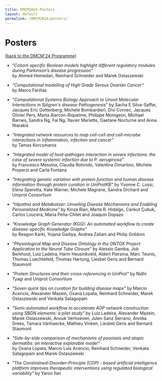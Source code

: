 ```yaml
---
title: DMCM2024 Posters
layout: default
permalink: /DMCM2024/posters/
---
```


# Posters

[[back to the DMCM'24 Programme]](https://disease-maps.org/DMCM2024/programme/)

- *"Cohort-specific Boolean models highlight different regulatory modules during Parkinson’s disease progression"*  
by Ahmed Hemedan, Reinhard Schneider and Marek Ostaszewski

- *"Computational modelling of High Grade Serous Ovarian Cancer"*  
by Marco Fariñas
 
- *"Computational Systems Biology Approach to Unveil Molecular Interactions in Sjögren's disease Pathogenesis"*
by Sacha E Silva-Saffar, Jacques Eric Gottenberg, Michele Bombardieri, Divi Cornec, Jacques Olivier Pers, Marta Alarcon-Riquelme, Philippe Moingeon, Michael Barnes, Sandra Ng, Fai Ng, Xavier Mariette, Gaetane Nocturne and Anna Niarakis

- *"Integrated network resources to map cell-cell and cell-microbe interactions in inflammation, infection and cancer"*  
by Tamas Korcsmaros
  
- *"Integrated model of host-pathogen interaction in severe infections: the case of severe systemic infection due to P. aeruginosa"*  
by Francesco Messina, Claudia Rotondo, Valentina Dimartino, Michele Properzi and Carla Fontana
  
- *"Integrating genetic variation with protein function and human disease information through protein curation in UniProtKB"*
by Yvonne C. Lussi, Elena Speretta, Kate Warner, Michele Magrane, Sandra Orchard and Uniprot Consortium
  
- *"Hipathia and Metabolizer: Unveiling Disease Mechanisms and Enabling Personalized Medicine"*
by Kinza Rian, Marta R. Hidalgo, Cankut Çubuk, Carlos Loucera, Maria Peña-Chilet and Joaquin Dopazo
  
- *"Knowledge Graph Generator (KGG): An automated workflow to create disease-specific Knowledge Graphs"*  
by Reagon Karki, Yojana Gadiya, Andrea Zaliani and Philip Gribbon

- *"Physiological Map and Disease Ontology in the ONTOX Project: Application to the Neural Tube Closure"*
by Alessio Gamba, Job Berkhout, Luiz Ladeira, Harm Heusinkveld, Aldert Piersma, Marc Teunis, Thomas Luechtefeld, Thomas Hartung, Liesbet Geris and Bernard Staumont

- *"Protein Structures and their cross-referencing in UniProt"*
by Nidhi Tyagi and Uniprot Consortium
  
- *"Seven quick tips on curation for building disease maps"*
by Marcio Acencio, Alexander Mazein, Oxana Lopata, Reinhard Schneider, Marek Ostaszewski and Venkata Satagopam
  
- *"Semi-automated workflow to accelerate AOP network construction using SBGN elements: a pilot study"*
by Luiz Ladeira, Alexander Mazein, Marek Ostaszewski, Anouk Verhoeven, Julen Sanz Serrano, Annika Drees, Tamara Vanhaecke, Mathieu Vinken, Liesbet Geris and Bernard Staumont
  
- *"Side-by-side comparison of mechanisms of psoriasis and atopic dermatitis: an interactive explorable model"*  
by Oxana Lopata, Marcio Luis Acencio, Reinhard Schneider, Venkata Satagopam and Marek Ostaszewski
  
- *"The Constrained-Disorder-Principle (CDP) - based artificial intelligence platform improves therapeutic interventions using regulated biological variability"*
by Yaron Ilan
